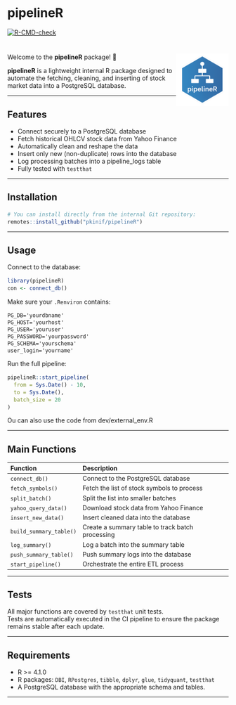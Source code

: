pipelineR
================

<!-- badges: start -->

[![R-CMD-check](https://github.com/pkinif/pipelineR/actions/workflows/R-CMD-check.yaml/badge.svg)](https://github.com/pkinif/pipelineR/actions/workflows/R-CMD-check.yaml)
<!-- badges: end -->

# <img src="man/figures/logo.png" align="right" height="120" />

Welcome to the **pipelineR** package! 🚀

**pipelineR** is a lightweight internal R package designed to automate
the fetching, cleaning, and inserting of stock market data into a
PostgreSQL database.

------------------------------------------------------------------------

## Features

- Connect securely to a PostgreSQL database
- Fetch historical OHLCV stock data from Yahoo Finance
- Automatically clean and reshape the data
- Insert only new (non-duplicate) rows into the database
- Log processing batches into a pipeline_logs table
- Fully tested with `testthat`

------------------------------------------------------------------------

## Installation

``` r
# You can install directly from the internal Git repository:
remotes::install_github("pkinif/pipelineR")
```

------------------------------------------------------------------------

## Usage

Connect to the database:

``` r
library(pipelineR)
con <- connect_db()
```

Make sure your `.Renviron` contains:

    PG_DB='yourdbname'
    PG_HOST='yourhost'
    PG_USER='youruser'
    PG_PASSWORD='yourpassword'
    PG_SCHEMA='yourschema'
    user_login='yourname'

Run the full pipeline:

``` r
pipelineR::start_pipeline(
  from = Sys.Date() - 10,
  to = Sys.Date(),
  batch_size = 20
)
```
Ou can also use the code from dev/external_env.R


------------------------------------------------------------------------

## Main Functions

| Function                | Description                                      |
|:------------------------|:-------------------------------------------------|
| `connect_db()`          | Connect to the PostgreSQL database               |
| `fetch_symbols()`       | Fetch the list of stock symbols to process       |
| `split_batch()`         | Split the list into smaller batches              |
| `yahoo_query_data()`    | Download stock data from Yahoo Finance           |
| `insert_new_data()`     | Insert cleaned data into the database            |
| `build_summary_table()` | Create a summary table to track batch processing |
| `log_summary()`         | Log a batch into the summary table               |
| `push_summary_table()`  | Push summary logs into the database              |
| `start_pipeline()`      | Orchestrate the entire ETL process               |

------------------------------------------------------------------------

## Tests

All major functions are covered by `testthat` unit tests.  
Tests are automatically executed in the CI pipeline to ensure the
package remains stable after each update.

------------------------------------------------------------------------

## Requirements

- R \>= 4.1.0
- R packages: `DBI`, `RPostgres`, `tibble`, `dplyr`, `glue`,
  `tidyquant`, `testthat`
- A PostgreSQL database with the appropriate schema and tables.

------------------------------------------------------------------------

